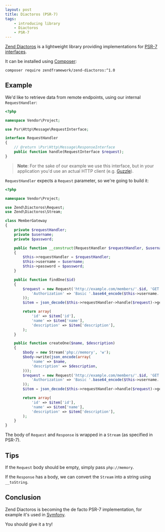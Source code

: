 ```yaml
---
layout: post
title: Diactoros (PSR-7)
tags:
    - introducing library
    - Diactoros
    - PSR-7
---
```


[Zend Diactoros](https://github.com/zendframework/zend-diactoros) is a lightweight
library providing implementations for [PSR-7 interfaces](http://www.php-fig.org/psr/psr-7/).

It can be installed using [Composer](https://getcomposer.org/download/):

    composer require zendframework/zend-diactoros:^1.0

## Example

We'd like to retrieve data from remote endpoints, using our internal `RequestHandler`:

```php
<?php

namespace Vendor\Project;

use Psr\Http\Message\RequestInterface;

interface RequestHandler
{
    // @return \Psr\Http\Message\ResponseInterface
    public function handle(RequestInterface $request);
}
```

> **Note**: For the sake of our example we use this interface, but in your application
> you'd use an actual HTTP client (e.g. [Guzzle](http://guzzle.readthedocs.org/en/latest/)).

`RequestHandler` expects a `Request` parameter, so we're going to build it:

```php
<?php

namespace Vendor\Project;

use Zend\Diactoros\Request;
use Zend\Diactoros\Stream;

class MemberGateway
{
    private $requestHandler;
    private $username;
    private $password;

    public function __construct(RequestHandler $requestHandler, $username, $password)
    {
        $this->requestHandler = $requestHandler;
        $this->username = $username;
        $this->password = $password;
    }

    public function findOne($id)
    {
        $request = new Request('http://example.com/members/'.$id, 'GET', 'php://memory', array(
            'Authorization' => 'Basic '.base64_encode($this->username.':'.$this->password),
        ));
        $item = json_decode($this->requestHandler->handle($request)->getBody()->__toString(), true);

        return array(
            'id' => $item['id'],
            'name' => $item['name'],
            'description' => $item['description'],
        );
    }

    public function createOne($name, $description)
    {
        $body = new Stream('php://memory', 'w');
        $body->write(json_encode(array(
            'name' => $name,
            'description' => $description,
        )));
        $request = new Request('http://example.com/members/'.$id, 'GET', $body, array(
            'Authorization' => 'Basic '.base64_encode($this->username.':'.$this->password),
        ));
        $item = json_decode($this->requestHandler->handle($request)->getBody()->__toString(), true);

        return array(
            'id' => $item['id'],
            'name' => $item['name'],
            'description' => $item['description'],
        );
    }
}
```

The body of `Request` and `Response` is wrapped in a `Stream` (as specified in PSR-7).

## Tips

If the `Request` body should be empty, simply pass `php://memory`.

If the `Response` has a body, we can convert the `Stream` into a string using `__toString`.

## Conclusion

Zend Diactoros is becoming the de facto PSR-7 implementation, for example it's
used in [Symfony](http://symfony.com/blog/psr-7-support-in-symfony-is-here).

You should give it a try!

